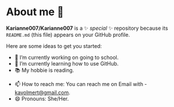# About me 👋


**Karianne007/Karianne007** is a ✨ _special_ ✨ repository because its `README.md` (this file) appears on your GitHub profile.

Here are some ideas to get you started:

- 🔭 I’m currently working on going to school.
- 🌱 I’m currently learning how to use GitHub.
- 📚 My hobbie is reading.
<!-- 👯 I’m looking to collaborate on ...
- 🤔 I’m looking for help with ...
- 💬 Ask me about ...-->
- 📫 How to reach me: You  can reach me on Email with - kavolmert@gmail.com.
- 😄 Pronouns: She/Her.
<!-- ⚡ Fun fact: ...-->

